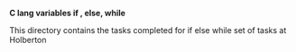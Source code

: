 **C lang variables if , else, while**


This directory contains the tasks completed for if else while set of tasks at Holberton
